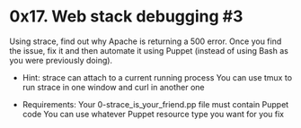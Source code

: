 # 0x17. Web stack debugging #3
Using strace, find out why Apache is returning a 500 error. Once you find the issue, fix it and then automate it using Puppet (instead of using Bash as you were previously doing).

- Hint:
strace can attach to a current running process
You can use tmux to run strace in one window and curl in another one

- Requirements:
Your 0-strace_is_your_friend.pp file must contain Puppet code
You can use whatever Puppet resource type you want for you fix